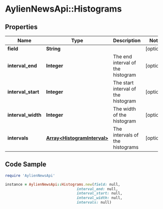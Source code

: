 # AylienNewsApi::Histograms

## Properties

Name | Type | Description | Notes
------------ | ------------- | ------------- | -------------
**field** | **String** |  | [optional] 
**interval_end** | **Integer** | The end interval of the histogram | [optional] 
**interval_start** | **Integer** | The start interval of the histogram | [optional] 
**interval_width** | **Integer** | The width of the histogram | [optional] 
**intervals** | [**Array&lt;HistogramInterval&gt;**](HistogramInterval.md) | The intervals of the histograms | [optional] 

## Code Sample

```ruby
require 'AylienNewsApi'

instance = AylienNewsApi::Histograms.new(field: null,
                                 interval_end: null,
                                 interval_start: null,
                                 interval_width: null,
                                 intervals: null)
```


